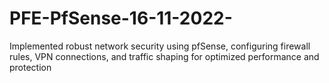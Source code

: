 # PFE-PfSense-16-11-2022-
Implemented robust network security using pfSense, configuring firewall rules, VPN connections, and traffic shaping for optimized performance and protection

